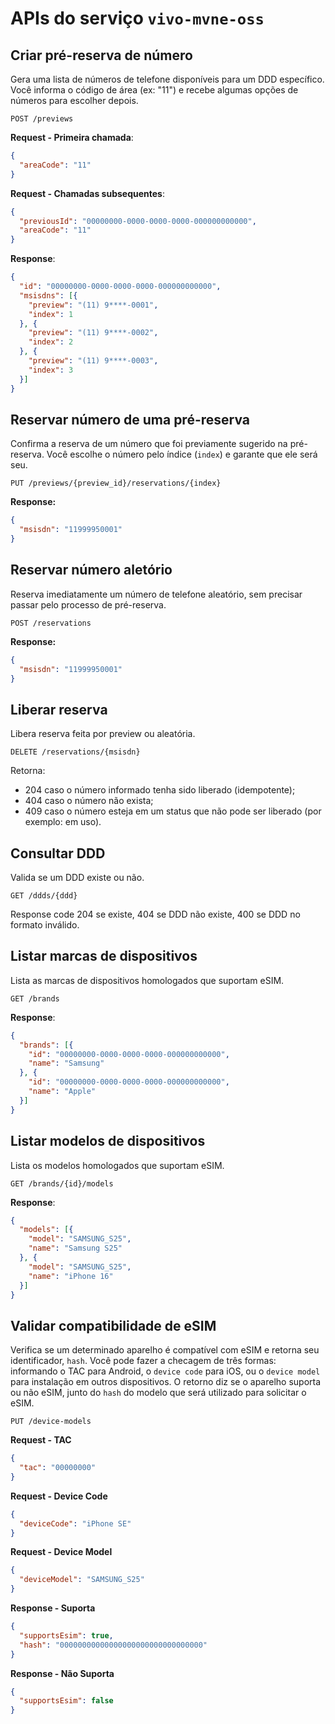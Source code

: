 # APIs do serviço `vivo-mvne-oss`

## Criar pré-reserva de número

Gera uma lista de números de telefone disponíveis para um DDD específico. Você informa o código de área (ex: "11") e recebe algumas opções de números para escolher depois.

`POST /previews`

**Request - Primeira chamada**:

```json
{
  "areaCode": "11"
}
```

**Request - Chamadas subsequentes**:

```json
{
  "previousId": "00000000-0000-0000-0000-000000000000",
  "areaCode": "11"
}
```

**Response**:

```json
{
  "id": "00000000-0000-0000-0000-000000000000",
  "msisdns": [{
    "preview": "(11) 9****-0001",
    "index": 1
  }, {
    "preview": "(11) 9****-0002",
    "index": 2
  }, {
    "preview": "(11) 9****-0003",
    "index": 3
  }]
}
```

## Reservar número de uma pré-reserva

Confirma a reserva de um número que foi previamente sugerido na pré-reserva. Você escolhe o número pelo índice (`index`) e garante que ele será seu.

`PUT /previews/{preview_id}/reservations/{index}`

**Response:**

```json
{
  "msisdn": "11999950001"
}
```

## Reservar número aletório

Reserva imediatamente um número de telefone aleatório, sem precisar passar pelo processo de pré-reserva.

`POST /reservations`

**Response:**

```json
{
  "msisdn": "11999950001"
}
```

## Liberar reserva

Libera reserva feita por preview ou aleatória.

`DELETE /reservations/{msisdn}`

Retorna:
- 204 caso o número informado tenha sido liberado (idempotente);
- 404 caso o número não exista;
- 409 caso o número esteja em um status que não pode ser liberado (por exemplo: em uso).

## Consultar DDD

Valida se um DDD existe ou não.

`GET /ddds/{ddd}`

Response code 204 se existe, 404 se DDD não existe, 400 se DDD no formato inválido.

## Listar marcas de dispositivos

Lista as marcas de dispositivos homologados que suportam eSIM.

`GET /brands`

**Response**:
```json
{
  "brands": [{
    "id": "00000000-0000-0000-0000-000000000000",
    "name": "Samsung"
  }, {
    "id": "00000000-0000-0000-0000-000000000000",
    "name": "Apple"
  }]
}
```

## Listar modelos de dispositivos

Lista os modelos homologados que suportam eSIM.

`GET /brands/{id}/models`

**Response**:
```json
{
  "models": [{
    "model": "SAMSUNG_S25",
    "name": "Samsung S25"
  }, {
    "model": "SAMSUNG_S25",
    "name": "iPhone 16"
  }]
}
```

## Validar compatibilidade de eSIM

Verifica se um determinado aparelho é compatível com eSIM e retorna seu identificador, `hash`. Você pode fazer a checagem de três formas: informando o TAC para Android, o `device code` para iOS, ou o `device model` para instalação em outros dispositivos. O retorno diz se o aparelho suporta ou não eSIM, junto do `hash` do modelo que será utilizado para solicitar o eSIM.

`PUT /device-models`

**Request - TAC**
```json
{
  "tac": "00000000"
}
```

**Request - Device Code**
```json
{
  "deviceCode": "iPhone SE"
}
```

**Request - Device Model**
```json
{
  "deviceModel": "SAMSUNG_S25"
}
```

**Response - Suporta**

```json
{
  "supportsEsim": true,
  "hash": "00000000000000000000000000000000"
}
```

**Response - Não Suporta**

```json
{
  "supportsEsim": false
}
```
